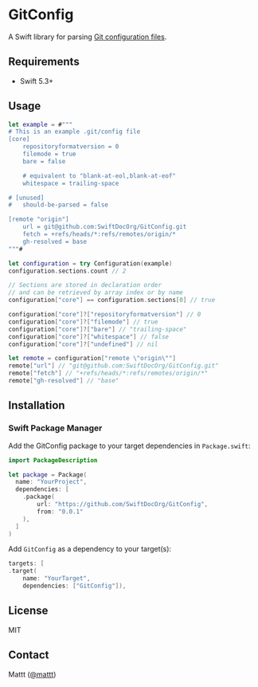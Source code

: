 # GitConfig

A Swift library for parsing [Git configuration files](https://git-scm.com/docs/git-config).

## Requirements

- Swift 5.3+

## Usage

```swift
let example = #"""
# This is an example .git/config file
[core]
    repositoryformatversion = 0
    filemode = true
    bare = false

    # equivalent to "blank-at-eol,blank-at-eof"
    whitespace = trailing-space

# [unused]
#   should-be-parsed = false

[remote "origin"]
    url = git@github.com:SwiftDocOrg/GitConfig.git
    fetch = +refs/heads/*:refs/remotes/origin/*
    gh-resolved = base
"""#

let configuration = try Configuration(example)
configuration.sections.count // 2

// Sections are stored in declaration order
// and can be retrieved by array index or by name
configuration["core"] == configuration.sections[0] // true

configuration["core"]?["repositoryformatversion"] // 0
configuration["core"]?["filemode"] // true
configuration["core"]?["bare"] // "trailing-space"
configuration["core"]?["whitespace"] // false
configuration["core"]?["undefined"] // nil

let remote = configuration["remote \"origin\""]
remote["url"] // "git@github.com:SwiftDocOrg/GitConfig.git"
remote["fetch"] // "+refs/heads/*:refs/remotes/origin/*"
remote["gh-resolved"] // "base"
```

## Installation

### Swift Package Manager

Add the GitConfig package to your target dependencies in `Package.swift`:

```swift
import PackageDescription

let package = Package(
  name: "YourProject",
  dependencies: [
    .package(
        url: "https://github.com/SwiftDocOrg/GitConfig",
        from: "0.0.1"
    ),
  ]
)
```

Add `GitConfig` as a dependency to your target(s):

```swift
targets: [
.target(
    name: "YourTarget",
    dependencies: ["GitConfig"]),
```

## License

MIT

## Contact

Mattt ([@mattt](https://twitter.com/mattt))
